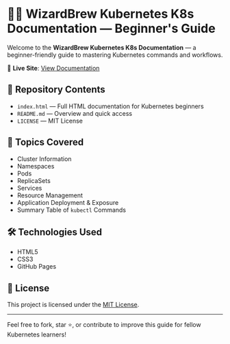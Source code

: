 
# 🧙‍♂️ WizardBrew Kubernetes K8s Documentation — Beginner's Guide

Welcome to the **WizardBrew Kubernetes K8s Documentation** — a beginner-friendly guide to mastering Kubernetes commands and workflows.

📘 **Live Site**: [View Documentation](https://wizardbrew.github.io/WizardBrew-Kubernetes-K8-Documentation-beginners-Guide/)

## 📂 Repository Contents

- `index.html` — Full HTML documentation for Kubernetes beginners
- `README.md` — Overview and quick access
- `LICENSE` — MIT License

## 🚀 Topics Covered

- Cluster Information
- Namespaces
- Pods
- ReplicaSets
- Services
- Resource Management
- Application Deployment & Exposure
- Summary Table of `kubectl` Commands

## 🛠️ Technologies Used

- HTML5
- CSS3
- GitHub Pages

## 📜 License

This project is licensed under the [MIT License](LICENSE).

---

Feel free to fork, star ⭐, or contribute to improve this guide for fellow Kubernetes learners!
